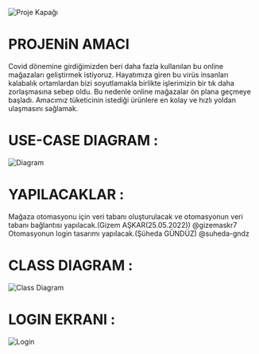 ![Proje Kapağı](https://github.com/Iskenderun-Technical-University/proje-onerisi-ymg_su-giz-magazalari/blob/main/image/%C5%9EU-G%C4%B0Z%20BUT%C4%B0K%20MA%C4%9EAZASI.png)
<br/>


# PROJENiN AMACI
Covid dönemine girdiğimizden beri daha fazla kullanılan bu online mağazaları geliştirmek istiyoruz. Hayatımıza giren bu virüs insanları kalabalık ortamlardan bizi soyutlamakla
birlikte işlerimizin bir tık daha zorlaşmasına sebep oldu. Bu nedenle online mağazalar ön plana geçmeye başladı.
Amacımız tüketicinin istediği ürünlere en kolay ve hızlı yoldan ulaşmasını sağlamak. 

# USE-CASE DIAGRAM : 
![Diagram]([https://github.com/Iskenderun-Technical-University/proje-onerisi-ymg_su-giz-magazalari/blob/main/image/Use%20case%20diagram.png](https://github.com/Iskenderun-Technical-University/su-giz_magazalari/blob/master/image/Use%20case%20diagram.png))

# YAPILACAKLAR : <br/>
Mağaza otomasyonu için veri tabanı oluşturulacak ve otomasyonun veri tabanı bağlantısı yapılacak.(Gizem AŞKAR(25.05.2022)) @gizemaskr7 <br/>
Otomasyonun login tasarımı yapılacak.(Şüheda GÜNDÜZ) @suheda-gndz <br/>

# CLASS DIAGRAM : 
![Class Diagram]([https://github.com/Iskenderun-Technical-University/proje-onerisi-ymg_su-giz-magazalari/blob/main/image/Class%20Diagram.png](https://github.com/Iskenderun-Technical-University/su-giz_magazalari/blob/master/image/Class%20Diagram.png))

# LOGIN EKRANI : 
![Login]([https://github.com/Iskenderun-Technical-University/proje-onerisi-ymg_su-giz-magazalari/blob/main/image/login.png](https://github.com/Iskenderun-Technical-University/su-giz_magazalari/blob/master/image/Login%20Ekranı.png))
